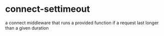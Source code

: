 connect-settimeout
==================

a connect middleware that runs a provided function if a request last longer than a given duration
